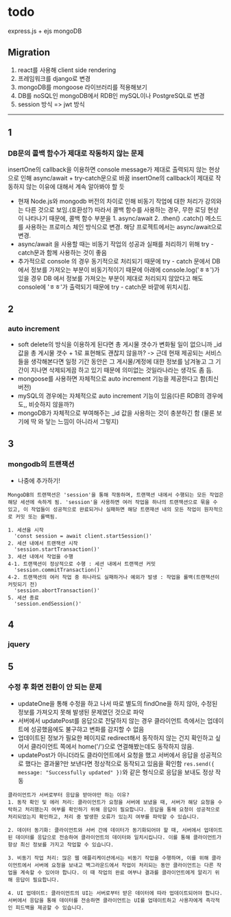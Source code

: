 # todo

express.js + ejs
mongoDB

## Migration

1. react를 사용해 client side rendering
2. 프레임워크를 django로 변경
3. mongoDB를 mongoose 라이브러리를 적용해보기
4. DB를 noSQL인 mongoDB에서 RDB인 mySQL이나 PostgreSQL로 변경
5. session 방식 => jwt 방식

---

## 1

### DB문의 콜백 함수가 제대로 작동하지 않는 문제

insertOne의 callback을 이용하면 console message가 제대로 출력되지 않는 현상으로 인해 async/await + try-catch문으로 바꿈
insertOne의 callback이 제대로 작동하지 않는 이유에 대해서 계속 알아봐야 할 듯

- 현재 Node.js와 mongodb 버전의 차이로 인해 비동기 작업에 대한 처리가 강의와는 다른 것으로 보임.(호환성?)
  따라서 콜백 함수를 사용하는 경우, 무한 로딩 현상이 나타나기 때문에, 콜백 함수 부분을 1. async/await 2. .then() .catch() 메소드를 사용하는 프로미스 체인 방식으로 변경.
  해당 프로젝트에서는 async/await으로 변경.
- async/await 을 사용할 때는 비동기 작업의 성공과 실패를 처리하기 위해 try - catch문과 함께 사용하는 것이 좋음
- 추가적으로 console 의 경우 동기적으로 처리되기 때문에 try - catch 문에서 DB 에서 정보를 가져오는 부분이 비동기적이기 때문에 아래에 console.log('ㅎㅎ')가 있을 경우 DB 에서 정보를 가져오는 부분이 제대로 처리되지 않았다고 해도 console에 'ㅎㅎ'가 출력되기 때문에 try - catch문 바깥에 위치시킴.

## 2

### auto increment

- soft delete의 방식을 이용하게 된다면 총 게시물 갯수가 변화될 일이 없으니까 \_id 값을 총 게시물 갯수 + 1로 표현해도 괜찮지 않을까?
  -> 근데 현재 제공되는 서비스들을 생각해본다면 일정 기간 동안은 그 게시물/계정에 대한 정보를 남겨놓고 그 기간이 지나면 삭제되게끔 하고 있기 때문에 의미없는 것일라나라는 생각도 좀 듬.
- mongoose를 사용하면 자체적으로 auto increment 기능을 제공한다고 함(최신 버전)
- mySQL의 경우에는 자체적으로 auto increment 기능이 있음(다른 RDB의 경우에도,, 비슷하지 않을까?)
- mongoDB가 자체적으로 부여해주는 \_id 값을 사용하는 것이 충분하긴 함 (물론 보기에 딱 와 닿는 느낌이 아니라서 그렇지)

## 3

### mongodb의 트랜잭션

- 나중에 추가하기!

```
MongoDB의 트랜잭션은 'session'을 통해 작동하며, 트랜잭션 내에서 수행되는 모든 작업은 해당 세션에 속하게 됨. 'session'을 사용하면 여러 작업을 하나의 트랜잭션으로 묶을 수 있고, 이 작업들이 성공적으로 완료되거나 실패하면 해당 트랜재션 내의 모든 작업이 원자적으로 커밋 또는 롤백됨.

1. 세션을 시작
  'const session = await client.startSession()'
2. 세션 내에서 트랜잭션 시작
  'session.startTransaction()'
3. 세션 내에서 작업을 수행
4-1. 트랜잭션이 정상적으로 수행 : 세션 내에서 트랜잭션 커밋
  'session.commitTransaction()'
4-2. 트랜잭션의 여러 작업 중 하나라도 실패하거나 예외가 발생 : 작업을 롤백(트랜잭션이 커밋되기 전)
  'session.abortTransaction()'
5. 세션 종료
  'session.endSession()'
```

## 4

### jquery

## 5

### 수정 후 화면 전환이 안 되는 문제

- updateOne을 통해 수정을 하고 나서 따로 별도의 findOne을 하지 않아, 수정된 정보를 가져오지 못해 발생된 문제였던 것으로 파악
- 서버에서 updatePost를 응답으로 전달하지 않는 경우 클라이언트 측에서는 업데이트에 성공했음에도 불구햐고 변화를 감지할 수 없음
- 업데이트된 정보가 필요한 페이지로 redirect해서 동작하지 않는 건지 확인하고 싶어서 클라이언트 쪽에서 home('/')으로 연결해봤는데도 동작하지 않음.
- updatePost가 아니더라도 클라이언트에서 요청을 했고 서버에서 응답을 성공적으로 했다는 결과물?만 보낸다면 정상적으로 동작되고 있음을 확인함
  `res.send({ message: "Successfully updated" })`와 같은 형식으로 응답을 보내도 정상 작동

```
클라이언트가 서버로부터 응답을 받아야만 하는 이유?
1. 동작 확인 및 에러 처리: 클라이언트가 요청을 서버에 보냈을 때, 서버가 해당 요청을 수락하고 처리했는지 여부를 확인하기 위해 응답이 필요합니다. 응답을 통해 요청이 성공적으로 처리되었는지 확인하고, 처리 중 발생한 오류가 있는지 여부를 파악할 수 있습니다.

2. 데이터 동기화: 클라이언트와 서버 간에 데이터가 동기화되어야 할 때, 서버에서 업데이트된 데이터를 응답으로 전송하여 클라이언트의 데이터와 일치시킵니다. 이를 통해 클라이언트가 항상 최신 정보를 가지고 작업할 수 있습니다.

3. 비동기 작업 처리: 많은 웹 애플리케이션에서는 비동기 작업을 수행하며, 이를 위해 클라이언트에서 서버에 요청을 보내고 백그라운드에서 작업이 처리되는 동안 클라이언트는 다른 작업을 계속할 수 있어야 합니다. 이 때 작업의 완료 여부나 결과를 클라이언트에게 알리기 위해 응답이 필요합니다.

4. UI 업데이트: 클라이언트의 UI는 서버로부터 받은 데이터에 따라 업데이트되어야 합니다. 서버에서 응답을 통해 데이터를 전송하면 클라이언트는 UI를 업데이트하고 사용자에게 즉각적인 피드백을 제공할 수 있습니다.

```
